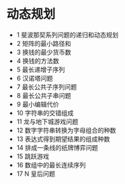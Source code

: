 # 动态规划
- 1  斐波那契系列问题的递归和动态规划
- 2  矩阵的最小路径和
- 3  换钱的最少货币数
- 4  换钱的方法数
- 5  最长递增子序列
- 6  汉诺塔问题
- 7  最长公共子序列问题
- 8  最长公共子串问题
- 9  最小编辑代价
- 10 字符串的交错组成
- 11 龙与地下城游戏问题
- 12 数字字符串转换为字母组合的种数
- 13 表达式得到期望结果的组成种数
- 14 排成一条线的纸牌博弈问题
- 15 跳跃游戏
- 16 数组中的最长连续序列
- 17 N 皇后问题